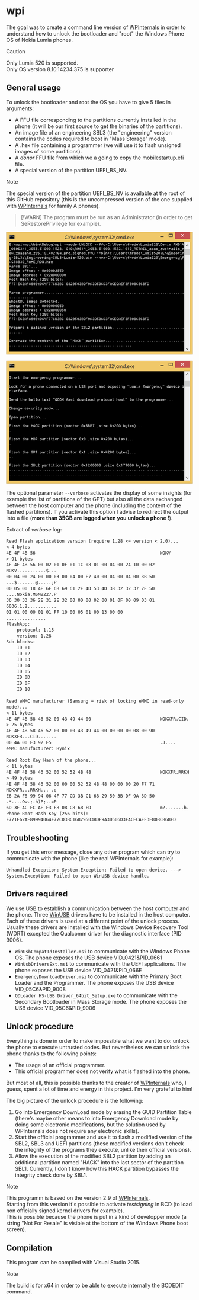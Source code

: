 # wpi

The goal was to create a command line version of [WPInternals](https://github.com/ReneLergner/WPinternals) in order to understand how to unlock the bootloader and "root" the Windows Phone OS of Nokia Lumia phones.  

> [!CAUTION]
> Only Lumia 520 is supported.  
> Only OS version 8.10.14234.375 is supporter

## General usage

To unlock the bootloader and root the OS you have to give 5 files in arguments:  
- A FFU file corresponding to the partitions currently installed in the phone (it will be our first source to get the binaries of the partitions).
- An image file of an engineering SBL3 (the "engineering" version contains the codes required to boot in "Mass Storage" mode).
- A .hex file containing a programmer (we will use it to flash unsigned images of some partitions).
- A _donor_ FFU file from which we a going to copy the mobilestartup.efi file.
- A special version of the partition UEFI_BS_NV.

> [!NOTE]
> The special version of the partition UEFI_BS_NV is available at the root of this GitHub repository (this is the uncompressed version of the one supplied with [WPInternals](https://github.com/ReneLergner/WPinternals) for family A phones).   

> [!WARN]
> The program must be run as an Administrator (in order to get SeRestorePrivilege for example).

![](wpi01.png)

![](wpi02.png)

The optional parameter `--verbose` activates the display of some insights (for example the list of partitions of the GPT) but also all the data exchanged between the host computer and the phone (including the content of the flashed partitions). If you activate this option I advise to redirect the output into a file (**more than 35GB are logged when you unlock a phone !**).

Extract of _verbose_ log:
```
Read Flash application version (require 1.28 <= version < 2.0)...
< 4 bytes
4E 4F 4B 56                                               NOKV
> 91 bytes
4E 4F 4B 56 00 02 01 0F 01 1C 08 01 00 04 00 24 10 00 02  NOKV...........$...
00 04 00 24 00 00 03 00 04 00 E7 40 00 04 00 04 00 3B 50  ...$.......@.....;P
00 05 00 18 4E 6F 6B 69 61 2E 4D 53 4D 38 32 32 37 2E 50  ....Nokia.MSM8227.P
36 30 33 36 2E 31 2E 32 00 0D 00 02 00 01 0F 00 09 03 01  6036.1.2...........
01 01 00 00 01 01 FF 10 00 05 01 00 13 00 00              ...............
FlashApp:
	protocol: 1.15
	version: 1.28
Sub-blocks:
	ID 01
	ID 02
	ID 03
	ID 04
	ID 05
	ID 0D
	ID 0F
	ID 10

Read eMMC manufacturer (Samsung = risk of locking eMMC in read-only mode)...
< 11 bytes
4E 4F 4B 58 46 52 00 43 49 44 00                          NOKXFR.CID.
> 25 bytes
4E 4F 4B 58 46 52 00 00 00 43 49 44 00 00 00 00 08 00 90  NOKXFR...CID.......
00 4A 00 E3 92 E5                                         .J....
eMMC manufacturer: Hynix

Read Root Key Hash of the phone...
< 11 bytes
4E 4F 4B 58 46 52 00 52 52 4B 48                          NOKXFR.RRKH
> 49 bytes
4E 4F 4B 58 46 52 00 00 00 52 52 4B 48 00 00 00 20 F7 71  NOKXFR...RRKH... .q
E6 2A F8 99 94 06 4F 77 CD 3B C1 68 29 50 3B DF 9A 3D 50  .*....Ow.;.h)P;..=P
6D 3F AC EC AE F3 F8 08 C8 68 FD                          m?.......h.
Phone Root Hash Key (256 bits): F771E62AF89994064F77CD3BC16829503BDF9A3D506D3FACECAEF3F808C868FD
```

## Troubleshooting

If you get this error message, close any other program which can try to communicate with the phone (like the real WPInternals for example):
```
Unhandled Exception: System.Exception: Failed to open device. ---> System.Exception: Failed to open WinUSB device handle.
```

## Drivers required

We use USB to establish a communication between the host computer and the phone. Three [WinUSB](https://en.wikipedia.org/wiki/WinUSB) drivers have to be installed in the host computer. Each of these drivers is used at a different point of the unlock process. Usually these drivers are installed with the Windows Device Recovery Tool (WDRT) excepted the Qualcomm driver for the diagnostic interface (PID 9006).
- `WinUsbCompatIdInstaller.msi` to communicate with the Windows Phone OS. The phone exposes the USB device VID_0421&PID_0661
- `WinUsbDriversExt.msi` to communicate with the UEFI applications. The phone exposes the USB device VID_0421&PID_066E
- `EmergencyDownloadDriver.msi` to communicate with the Primary Boot Loader and the Programmer. The phone exposes the USB device VID_05C6&PID_9008
- `QDLoader HS-USB Driver_64bit_Setup.exe` to communicate with the Secondary Bootloader in Mass Storage mode. The phone exposes the USB device VID_05C6&PID_9006

## Unlock procedure

Everything is done in order to make impossible what we want to do: unlock the phone to execute untrusted codes.
But nevertheless we can unlock the phone thanks to the following points:

- The usage of an official programmer.
- This official programmer does not verify what is flashed into the phone.

But most of all, this is possible thanks to the creator of [WPInternals](https://github.com/ReneLergner/WPinternals) who, I guess, spent a lot of time and energy in this project. I'm very grateful to him!

The big picture of the unlock procedure is the following:

1. Go into Emergency DownLoad mode by erasing the GUID Partition Table (there's maybe other means to into Emergency Download mode by doing some electronic modifications, but the solution used by WPInternals does not require any electronic skills).
2. Start the official programmer and use it to flash a modified version of the SBL2, SBL3 and UEFI partitions (these modified versions don't check the integrity of the programs they execute, unlike their official versions).
3. Allow the execution of the modified SBL2 partition by adding an additional partition named "HACK" into the last sector of the partition SBL1. Currently, I don't know how this HACK partition bypasses the integrity check done by SBL1.

> [!NOTE]
> This programm is based on the version 2.9 of [WPInternals](https://github.com/ReneLergner/WPinternals).  
> Starting from this version it's possible to activate _testsigning_ in BCD (to load non officially signed kernel drivers for example).  
> This is possible because the phone is put in a kind of developper mode (a string "Not For Resale" is visible at the bottom of the Windows Phone boot screen).


## Compilation

This program can be compiled with Visual Studio 2015.  

> [!NOTE]
> The build is for x64 in order to be able to execute internally the BCDEDIT command.  

